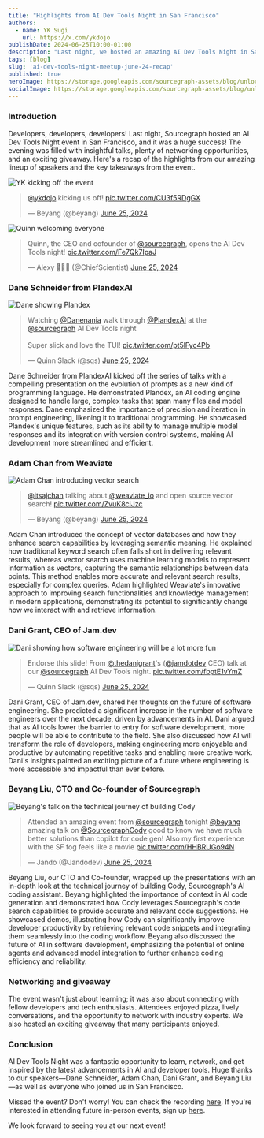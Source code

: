 ```yaml
---
title: "Highlights from AI Dev Tools Night in San Francisco"
authors:
  - name: YK Sugi
    url: https://x.com/ykdojo
publishDate: 2024-06-25T10:00-01:00
description: "Last night, we hosted an amazing AI Dev Tools Night in San Francisco, where industry experts shared insights on AI coding engines, vector databases, the future of software engineering, and AI-assisted coding. Attendees enjoyed engaging talks, networking opportunities, and an exciting giveaway. Check out the highlights and key takeaways from this inspiring event!"
tags: [blog]
slug: 'ai-dev-tools-night-meetup-june-24-recap'
published: true
heroImage: https://storage.googleapis.com/sourcegraph-assets/blog/unlocking-open-source-potential-ai-dev-tools-night-event-og.png
socialImage: https://storage.googleapis.com/sourcegraph-assets/blog/unlocking-open-source-potential-ai-dev-tools-night-event-og.png
---
```


### Introduction

Developers, developers, developers! Last night, Sourcegraph hosted an AI Dev Tools Night event in San Francisco, and it was a huge success! The evening was filled with insightful talks, plenty of networking opportunities, and an exciting giveaway. Here's a recap of the highlights from our amazing lineup of speakers and the key takeaways from the event.

![YK kicking off the event](https://pbs.twimg.com/media/GQ4Y7e5aQAAzn-J?format=jpg&name=large)

<blockquote class="twitter-tweet"><p lang="en" dir="ltr"><a href="https://twitter.com/ykdojo?ref_src=twsrc%5Etfw">@ykdojo</a> kicking us off! <a href="https://t.co/CU3f5RDgGX">pic.twitter.com/CU3f5RDgGX</a></p>&mdash; Beyang (@beyang) <a href="https://twitter.com/beyang/status/1805407914582237469?ref_src=twsrc%5Etfw">June 25, 2024</a></blockquote> <script async src="https://platform.twitter.com/widgets.js" charset="utf-8"></script>

![Quinn welcoming everyone](https://pbs.twimg.com/media/GQ4ZckybwAAkvJ3?format=jpg&name=medium)

<blockquote class="twitter-tweet"><p lang="en" dir="ltr">Quinn, the CEO and cofounder of <a href="https://twitter.com/sourcegraph?ref_src=twsrc%5Etfw">@sourcegraph</a>, opens the AI Dev Tools night! <a href="https://t.co/Fe7Qk7IpaJ">pic.twitter.com/Fe7Qk7IpaJ</a></p>&mdash; Alexy 🤍💙🤍 (@ChiefScientist) <a href="https://twitter.com/ChiefScientist/status/1805408502011380015?ref_src=twsrc%5Etfw">June 25, 2024</a></blockquote> <script async src="https://platform.twitter.com/widgets.js" charset="utf-8"></script>

### Dane Schneider from PlandexAI

![Dane showing Plandex](https://pbs.twimg.com/media/GQ4dEukbwAIr23C?format=jpg&name=large)

<blockquote class="twitter-tweet"><p lang="en" dir="ltr">Watching <a href="https://twitter.com/Danenania?ref_src=twsrc%5Etfw">@Danenania</a> walk through <a href="https://twitter.com/PlandexAI?ref_src=twsrc%5Etfw">@PlandexAI</a> at the <a href="https://twitter.com/sourcegraph?ref_src=twsrc%5Etfw">@sourcegraph</a> AI Dev Tools night<br/><br/>Super slick and love the TUI! <a href="https://t.co/pt5lFyc4Pb">pic.twitter.com/pt5lFyc4Pb</a></p>&mdash; Quinn Slack (@sqs) <a href="https://twitter.com/sqs/status/1805412472255660369?ref_src=twsrc%5Etfw">June 25, 2024</a></blockquote> <script async src="https://platform.twitter.com/widgets.js" charset="utf-8"></script>

Dane Schneider from PlandexAI kicked off the series of talks with a compelling presentation on the evolution of prompts as a new kind of programming language. He demonstrated Plandex, an AI coding engine designed to handle large, complex tasks that span many files and model responses. Dane emphasized the importance of precision and iteration in prompt engineering, likening it to traditional programming. He showcased Plandex's unique features, such as its ability to manage multiple model responses and its integration with version control systems, making AI development more streamlined and efficient.

### Adam Chan from Weaviate

![Adam Chan introducing vector search](https://pbs.twimg.com/media/GQ4f_dKbwAA8VDo?format=jpg&name=medium)

<blockquote class="twitter-tweet"><p lang="en" dir="ltr"><a href="https://twitter.com/itsajchan?ref_src=twsrc%5Etfw">@itsajchan</a> talking about <a href="https://twitter.com/weaviate_io?ref_src=twsrc%5Etfw">@weaviate_io</a> and open source vector search! <a href="https://t.co/ZvuK8ciJzc">pic.twitter.com/ZvuK8ciJzc</a></p>&mdash; Beyang (@beyang) <a href="https://twitter.com/beyang/status/1805415679455281230?ref_src=twsrc%5Etfw">June 25, 2024</a></blockquote> <script async src="https://platform.twitter.com/widgets.js" charset="utf-8"></script>

Adam Chan introduced the concept of vector databases and how they enhance search capabilities by leveraging semantic meaning. He explained how traditional keyword search often falls short in delivering relevant results, whereas vector search uses machine learning models to represent information as vectors, capturing the semantic relationships between data points. This method enables more accurate and relevant search results, especially for complex queries. Adam highlighted Weaviate's innovative approach to improving search functionalities and knowledge management in modern applications, demonstrating its potential to significantly change how we interact with and retrieve information.

### Dani Grant, CEO of Jam.dev

![Dani showing how software engineering will be a lot more fun](https://pbs.twimg.com/media/GQ4psC2bwAA86yS?format=jpg&name=large)

<blockquote class="twitter-tweet"><p lang="en" dir="ltr">Endorse this slide! From <a href="https://twitter.com/thedanigrant?ref_src=twsrc%5Etfw">@thedanigrant</a>'s (<a href="https://twitter.com/jamdotdev?ref_src=twsrc%5Etfw">@jamdotdev</a> CEO) talk at our <a href="https://twitter.com/sourcegraph?ref_src=twsrc%5Etfw">@sourcegraph</a> AI Dev Tools night. <a href="https://t.co/fbptE1vYmZ">pic.twitter.com/fbptE1vYmZ</a></p>&mdash; Quinn Slack (@sqs) <a href="https://twitter.com/sqs/status/1805426343485784324?ref_src=twsrc%5Etfw">June 25, 2024</a></blockquote> <script async src="https://platform.twitter.com/widgets.js" charset="utf-8"></script>

Dani Grant, CEO of Jam.dev, shared her thoughts on the future of software engineering. She predicted a significant increase in the number of software engineers over the next decade, driven by advancements in AI. Dani argued that as AI tools lower the barrier to entry for software development, more people will be able to contribute to the field. She also discussed how AI will transform the role of developers, making engineering more enjoyable and productive by automating repetitive tasks and enabling more creative work. Dani's insights painted an exciting picture of a future where engineering is more accessible and impactful than ever before.

### Beyang Liu, CTO and Co-founder of Sourcegraph

![Beyang's talk on the technical journey of building Cody](https://pbs.twimg.com/media/GQ48ptEa0AAIwy4?format=jpg&name=large)

<blockquote class="twitter-tweet"><p lang="en" dir="ltr">Attended an amazing event from <a href="https://twitter.com/sourcegraph?ref_src=twsrc%5Etfw">@sourcegraph</a> tonight <a href="https://twitter.com/beyang?ref_src=twsrc%5Etfw">@beyang</a> amazing talk on <a href="https://twitter.com/SourcegraphCody?ref_src=twsrc%5Etfw">@SourcegraphCody</a> good to know we have much better solutions than copilot for code gen! Also my first experience with the SF fog feels like a movie <a href="https://t.co/HHBRUGo94N">pic.twitter.com/HHBRUGo94N</a></p>&mdash; Jando (@Jandodev) <a href="https://twitter.com/Jandodev/status/1805447193081561405?ref_src=twsrc%5Etfw">June 25, 2024</a></blockquote> <script async src="https://platform.twitter.com/widgets.js" charset="utf-8"></script>

Beyang Liu, our CTO and Co-founder, wrapped up the presentations with an in-depth look at the technical journey of building Cody, Sourcegraph's AI coding assistant. Beyang highlighted the importance of context in AI code generation and demonstrated how Cody leverages Sourcegraph's code search capabilities to provide accurate and relevant code suggestions. He showcased demos, illustrating how Cody can significantly improve developer productivity by retrieving relevant code snippets and integrating them seamlessly into the coding workflow. Beyang also discussed the future of AI in software development, emphasizing the potential of online agents and advanced model integration to further enhance coding efficiency and reliability.

### Networking and giveaway

The event wasn't just about learning; it was also about connecting with fellow developers and tech enthusiasts. Attendees enjoyed pizza, lively conversations, and the opportunity to network with industry experts. We also hosted an exciting giveaway that many participants enjoyed.

### Conclusion

AI Dev Tools Night was a fantastic opportunity to learn, network, and get inspired by the latest advancements in AI and developer tools. Huge thanks to our speakers—Dane Schneider, Adam Chan, Dani Grant, and Beyang Liu—as well as everyone who joined us in San Francisco.

Missed the event? Don't worry! You can check the recording [here](https://youtu.be/LRF1QEmr2io). If you're interested in attending future in-person events, sign up [here](https://lu.ma/sourcegraph).

We look forward to seeing you at our next event!

<YouTube 
  title="AI Dev Tools Night Recap"
  id="LRF1QEmr2io"
/>
